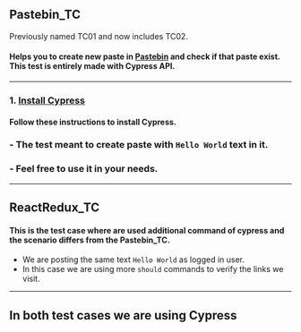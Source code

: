 ## Pastebin_TC 
Previously named TC01 and now includes TC02.

#### Helps you to create new paste in [Pastebin](https://pastebin.com) and check if that paste exist. This test is entirely made with Cypress API.

---

### 1. [Install Cypress](https://docs.cypress.io/guides/getting-started/installing-cypress.html#System-requirements)

#### Follow these instructions to install Cypress. 

### - The test meant to create paste with `Hello World` text in it.

### - Feel free to use it in your needs.

---

## ReactRedux_TC
#### This is the test case where are used additional command of cypress and the scenario differs from the Pastebin_TC.

- We are posting the same text `Hello World` as logged in user.
- In this case we are using more `should` commands to verify the links we visit.

---
## In both test cases we are using Cypress
